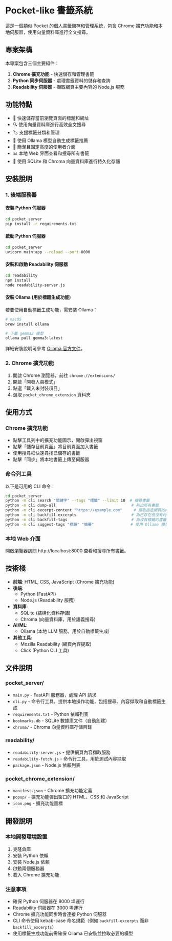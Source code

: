 # Pocket-like 書籤系統

這是一個類似 Pocket 的個人書籤儲存和管理系統，包含 Chrome 擴充功能和本地伺服器，使用向量資料庫進行全文搜尋。

## 專案架構

本專案包含三個主要組件：

1. **Chrome 擴充功能** - 快速儲存和管理書籤
2. **Python 同步伺服器** - 處理書籤資料的儲存和查詢
3. **Readability 伺服器** - 擷取網頁主要內容的 Node.js 服務

## 功能特點

- 📌 快速儲存當前瀏覽頁面的標題和網址
- 🔍 使用向量資料庫進行高效全文搜尋
- 🏷️ 支援標籤分類和管理
- 🤖 使用 Ollama 模型自動生成標籤推薦
- 📱 簡潔且固定高度的使用者介面
- 📊 本地 Web 界面查看和搜尋所有書籤
- 💾 使用 SQLite 和 Chroma 向量資料庫進行持久化存儲

## 安裝說明

### 1. 後端服務器

#### 安裝 Python 伺服器

```bash
cd pocket_server
pip install -r requirements.txt
```

#### 啟動 Python 伺服器

```bash
cd pocket_server
uvicorn main:app --reload --port 8000
```

#### 安裝和啟動 Readability 伺服器

```bash
cd readability
npm install
node readability-server.js
```

#### 安裝 Ollama (用於標籤生成功能)

若要使用自動標籤生成功能，需安裝 Ollama：

```bash
# macOS
brew install ollama

# 下載 gemma3 模型
ollama pull gemma3:latest
```

詳細安裝說明可參考 [Ollama 官方文件](https://ollama.com/download)。

### 2. Chrome 擴充功能

1. 開啟 Chrome 瀏覽器，前往 `chrome://extensions/`
2. 開啟「開發人員模式」
3. 點選「載入未封裝項目」
4. 選取 `pocket_chrome_extension` 資料夾

## 使用方式

### Chrome 擴充功能

- 點擊工具列中的擴充功能圖示，開啟彈出視窗
- 點擊「儲存目前頁面」將目前頁面加入書籤
- 使用搜尋框快速尋找已儲存的書籤
- 點擊「同步」將本地書籤上傳至伺服器

### 命令列工具

以下是可用的 CLI 命令：

```bash
cd pocket_server
python -m cli search "關鍵字" --tags "標籤" --limit 10  # 搜尋書籤
python -m cli dump-all                                 # 列出所有書籤
python -m cli excerpt-content "https://example.com"     # 擷取指定網頁的內容
python -m cli backfill-excerpts                        # 為已存在但沒有內容的書籤補充摘要
python -m cli backfill-tags                            # 為沒有標籤的書籤自動生成標籤
python -m cli suggest-tags "標題" "摘要"                # 使用 Ollama 模型為指定內容生成標籤建議
```

### 本地 Web 介面

開啟瀏覽器訪問 http://localhost:8000 查看和搜尋所有書籤。

## 技術棧

- **前端**: HTML, CSS, JavaScript (Chrome 擴充功能)
- **後端**:
  - Python (FastAPI)
  - Node.js (Readability 服務)
- **資料庫**:
  - SQLite (結構化資料存儲)
  - Chroma (向量資料庫，用於語義搜尋)
- **AI/ML**:
  - Ollama (本地 LLM 服務，用於自動標籤生成)
- **其他工具**:
  - Mozilla Readability (網頁內容提取)
  - Click (Python CLI 工具)

## 文件說明

### pocket_server/

- `main.py` - FastAPI 服務器，處理 API 請求
- `cli.py` - 命令行工具，提供本地操作功能，包括搜尋、內容擷取和自動標籤生成
- `requirements.txt` - Python 依賴列表
- `bookmarks.db` - SQLite 數據庫文件（自動創建）
- `chroma/` - Chroma 向量資料庫存儲目錄

### readability/

- `readability-server.js` - 提供網頁內容擷取服務
- `readability-fetch.js` - 命令行工具，用於測試內容擷取
- `package.json` - Node.js 依賴列表

### pocket_chrome_extension/

- `manifest.json` - Chrome 擴充功能定義
- `popup/` - 擴充功能彈出窗口的 HTML、CSS 和 JavaScript
- `icon.png` - 擴充功能圖標

## 開發說明

### 本地開發環境設置

1. 克隆倉庫
2. 安裝 Python 依賴
3. 安裝 Node.js 依賴
4. 啟動兩個服務器
5. 載入 Chrome 擴充功能

### 注意事項

- 確保 Python 伺服器在 8000 埠運行
- Readability 伺服器在 3000 埠運行
- Chrome 擴充功能同步時會連接 Python 伺服器
- CLI 命令使用 kebab-case 命名規範（例如 `backfill-excerpts` 而非 `backfill_excerpts`）
- 使用標籤生成功能前需確保 Ollama 已安裝並拉取必要的模型
